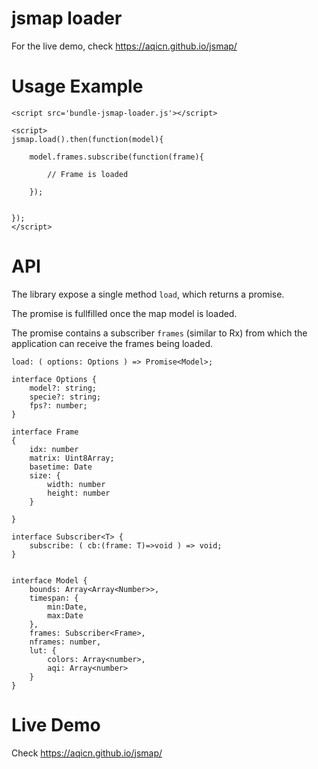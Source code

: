 # jsmap loader

For the live demo, check https://aqicn.github.io/jsmap/

# Usage Example

	<script src='bundle-jsmap-loader.js'></script>

	<script>
	jsmap.load().then(function(model){

		model.frames.subscribe(function(frame){

			// Frame is loaded

		});


	});
	</script>


# API

The library expose a single method `load`, which returns a promise.

The promise is fullfilled once the map model is loaded.

The promise contains a subscriber `frames` (similar to Rx) from which the application can receive the frames being loaded.

	load: ( options: Options ) => Promise<Model>;

	interface Options {
		model?: string;
		specie?: string;
		fps?: number;
	}

	interface Frame
	{
		idx: number
		matrix: Uint8Array;
		basetime: Date
		size: {
			width: number
			height: number
		}

	}

	interface Subscriber<T> {
		subscribe: ( cb:(frame: T)=>void ) => void;
	}


	interface Model {
		bounds: Array<Array<Number>>,
		timespan: {
			min:Date,
			max:Date
		},
		frames: Subscriber<Frame>,
		nframes: number,
		lut: {
			colors: Array<number>,
			aqi: Array<number>
		}
	}


# Live Demo

Check https://aqicn.github.io/jsmap/

